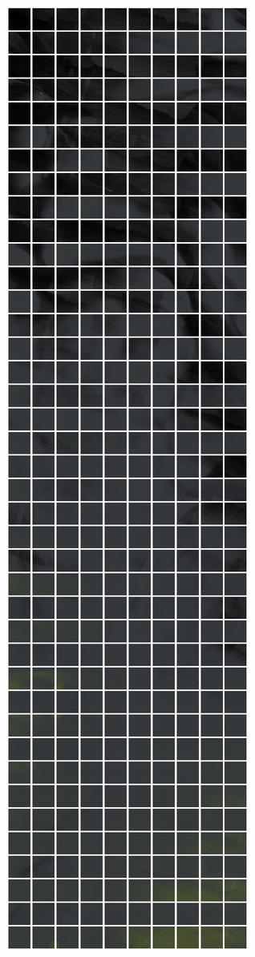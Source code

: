 <html>
<div>
<img src="https://github.com/HakkaTjakka/NL_TILE_MAP/blob/main/18/631/-1073/r.6310.-10730.png" height="44" width="44">
<img src="https://github.com/HakkaTjakka/NL_TILE_MAP/blob/main/18/631/-1073/r.6311.-10730.png" height="44" width="44">
<img src="https://github.com/HakkaTjakka/NL_TILE_MAP/blob/main/18/631/-1073/r.6312.-10730.png" height="44" width="44">
<img src="https://github.com/HakkaTjakka/NL_TILE_MAP/blob/main/18/631/-1073/r.6313.-10730.png" height="44" width="44">
<img src="https://github.com/HakkaTjakka/NL_TILE_MAP/blob/main/18/631/-1073/r.6314.-10730.png" height="44" width="44">
<img src="https://github.com/HakkaTjakka/NL_TILE_MAP/blob/main/18/631/-1073/r.6315.-10730.png" height="44" width="44">
<img src="https://github.com/HakkaTjakka/NL_TILE_MAP/blob/main/18/631/-1073/r.6316.-10730.png" height="44" width="44">
<img src="https://github.com/HakkaTjakka/NL_TILE_MAP/blob/main/18/631/-1073/r.6317.-10730.png" height="44" width="44">
<img src="https://github.com/HakkaTjakka/NL_TILE_MAP/blob/main/18/631/-1073/r.6318.-10730.png" height="44" width="44">
<img src="https://github.com/HakkaTjakka/NL_TILE_MAP/blob/main/18/631/-1073/r.6319.-10730.png" height="44" width="44">
<img src="https://github.com/HakkaTjakka/NL_TILE_MAP/blob/main/18/632/-1073/r.6320.-10730.png" height="44" width="44">
<img src="https://github.com/HakkaTjakka/NL_TILE_MAP/blob/main/18/632/-1073/r.6321.-10730.png" height="44" width="44">
<img src="https://github.com/HakkaTjakka/NL_TILE_MAP/blob/main/18/632/-1073/r.6322.-10730.png" height="44" width="44">
<img src="https://github.com/HakkaTjakka/NL_TILE_MAP/blob/main/18/632/-1073/r.6323.-10730.png" height="44" width="44">
<img src="https://github.com/HakkaTjakka/NL_TILE_MAP/blob/main/18/632/-1073/r.6324.-10730.png" height="44" width="44">
<img src="https://github.com/HakkaTjakka/NL_TILE_MAP/blob/main/18/632/-1073/r.6325.-10730.png" height="44" width="44">
<img src="https://github.com/HakkaTjakka/NL_TILE_MAP/blob/main/18/632/-1073/r.6326.-10730.png" height="44" width="44">
<img src="https://github.com/HakkaTjakka/NL_TILE_MAP/blob/main/18/632/-1073/r.6327.-10730.png" height="44" width="44">
<img src="https://github.com/HakkaTjakka/NL_TILE_MAP/blob/main/18/632/-1073/r.6328.-10730.png" height="44" width="44">
<img src="https://github.com/HakkaTjakka/NL_TILE_MAP/blob/main/18/632/-1073/r.6329.-10730.png" height="44" width="44">
<br>
<img src="https://github.com/HakkaTjakka/NL_TILE_MAP/blob/main/18/631/-1073/r.6310.-10729.png" height="44" width="44">
<img src="https://github.com/HakkaTjakka/NL_TILE_MAP/blob/main/18/631/-1073/r.6311.-10729.png" height="44" width="44">
<img src="https://github.com/HakkaTjakka/NL_TILE_MAP/blob/main/18/631/-1073/r.6312.-10729.png" height="44" width="44">
<img src="https://github.com/HakkaTjakka/NL_TILE_MAP/blob/main/18/631/-1073/r.6313.-10729.png" height="44" width="44">
<img src="https://github.com/HakkaTjakka/NL_TILE_MAP/blob/main/18/631/-1073/r.6314.-10729.png" height="44" width="44">
<img src="https://github.com/HakkaTjakka/NL_TILE_MAP/blob/main/18/631/-1073/r.6315.-10729.png" height="44" width="44">
<img src="https://github.com/HakkaTjakka/NL_TILE_MAP/blob/main/18/631/-1073/r.6316.-10729.png" height="44" width="44">
<img src="https://github.com/HakkaTjakka/NL_TILE_MAP/blob/main/18/631/-1073/r.6317.-10729.png" height="44" width="44">
<img src="https://github.com/HakkaTjakka/NL_TILE_MAP/blob/main/18/631/-1073/r.6318.-10729.png" height="44" width="44">
<img src="https://github.com/HakkaTjakka/NL_TILE_MAP/blob/main/18/631/-1073/r.6319.-10729.png" height="44" width="44">
<img src="https://github.com/HakkaTjakka/NL_TILE_MAP/blob/main/18/632/-1073/r.6320.-10729.png" height="44" width="44">
<img src="https://github.com/HakkaTjakka/NL_TILE_MAP/blob/main/18/632/-1073/r.6321.-10729.png" height="44" width="44">
<img src="https://github.com/HakkaTjakka/NL_TILE_MAP/blob/main/18/632/-1073/r.6322.-10729.png" height="44" width="44">
<img src="https://github.com/HakkaTjakka/NL_TILE_MAP/blob/main/18/632/-1073/r.6323.-10729.png" height="44" width="44">
<img src="https://github.com/HakkaTjakka/NL_TILE_MAP/blob/main/18/632/-1073/r.6324.-10729.png" height="44" width="44">
<img src="https://github.com/HakkaTjakka/NL_TILE_MAP/blob/main/18/632/-1073/r.6325.-10729.png" height="44" width="44">
<img src="https://github.com/HakkaTjakka/NL_TILE_MAP/blob/main/18/632/-1073/r.6326.-10729.png" height="44" width="44">
<img src="https://github.com/HakkaTjakka/NL_TILE_MAP/blob/main/18/632/-1073/r.6327.-10729.png" height="44" width="44">
<img src="https://github.com/HakkaTjakka/NL_TILE_MAP/blob/main/18/632/-1073/r.6328.-10729.png" height="44" width="44">
<img src="https://github.com/HakkaTjakka/NL_TILE_MAP/blob/main/18/632/-1073/r.6329.-10729.png" height="44" width="44">
<br>
<img src="https://github.com/HakkaTjakka/NL_TILE_MAP/blob/main/18/631/-1073/r.6310.-10728.png" height="44" width="44">
<img src="https://github.com/HakkaTjakka/NL_TILE_MAP/blob/main/18/631/-1073/r.6311.-10728.png" height="44" width="44">
<img src="https://github.com/HakkaTjakka/NL_TILE_MAP/blob/main/18/631/-1073/r.6312.-10728.png" height="44" width="44">
<img src="https://github.com/HakkaTjakka/NL_TILE_MAP/blob/main/18/631/-1073/r.6313.-10728.png" height="44" width="44">
<img src="https://github.com/HakkaTjakka/NL_TILE_MAP/blob/main/18/631/-1073/r.6314.-10728.png" height="44" width="44">
<img src="https://github.com/HakkaTjakka/NL_TILE_MAP/blob/main/18/631/-1073/r.6315.-10728.png" height="44" width="44">
<img src="https://github.com/HakkaTjakka/NL_TILE_MAP/blob/main/18/631/-1073/r.6316.-10728.png" height="44" width="44">
<img src="https://github.com/HakkaTjakka/NL_TILE_MAP/blob/main/18/631/-1073/r.6317.-10728.png" height="44" width="44">
<img src="https://github.com/HakkaTjakka/NL_TILE_MAP/blob/main/18/631/-1073/r.6318.-10728.png" height="44" width="44">
<img src="https://github.com/HakkaTjakka/NL_TILE_MAP/blob/main/18/631/-1073/r.6319.-10728.png" height="44" width="44">
<img src="https://github.com/HakkaTjakka/NL_TILE_MAP/blob/main/18/632/-1073/r.6320.-10728.png" height="44" width="44">
<img src="https://github.com/HakkaTjakka/NL_TILE_MAP/blob/main/18/632/-1073/r.6321.-10728.png" height="44" width="44">
<img src="https://github.com/HakkaTjakka/NL_TILE_MAP/blob/main/18/632/-1073/r.6322.-10728.png" height="44" width="44">
<img src="https://github.com/HakkaTjakka/NL_TILE_MAP/blob/main/18/632/-1073/r.6323.-10728.png" height="44" width="44">
<img src="https://github.com/HakkaTjakka/NL_TILE_MAP/blob/main/18/632/-1073/r.6324.-10728.png" height="44" width="44">
<img src="https://github.com/HakkaTjakka/NL_TILE_MAP/blob/main/18/632/-1073/r.6325.-10728.png" height="44" width="44">
<img src="https://github.com/HakkaTjakka/NL_TILE_MAP/blob/main/18/632/-1073/r.6326.-10728.png" height="44" width="44">
<img src="https://github.com/HakkaTjakka/NL_TILE_MAP/blob/main/18/632/-1073/r.6327.-10728.png" height="44" width="44">
<img src="https://github.com/HakkaTjakka/NL_TILE_MAP/blob/main/18/632/-1073/r.6328.-10728.png" height="44" width="44">
<img src="https://github.com/HakkaTjakka/NL_TILE_MAP/blob/main/18/632/-1073/r.6329.-10728.png" height="44" width="44">
<br>
<img src="https://github.com/HakkaTjakka/NL_TILE_MAP/blob/main/18/631/-1073/r.6310.-10727.png" height="44" width="44">
<img src="https://github.com/HakkaTjakka/NL_TILE_MAP/blob/main/18/631/-1073/r.6311.-10727.png" height="44" width="44">
<img src="https://github.com/HakkaTjakka/NL_TILE_MAP/blob/main/18/631/-1073/r.6312.-10727.png" height="44" width="44">
<img src="https://github.com/HakkaTjakka/NL_TILE_MAP/blob/main/18/631/-1073/r.6313.-10727.png" height="44" width="44">
<img src="https://github.com/HakkaTjakka/NL_TILE_MAP/blob/main/18/631/-1073/r.6314.-10727.png" height="44" width="44">
<img src="https://github.com/HakkaTjakka/NL_TILE_MAP/blob/main/18/631/-1073/r.6315.-10727.png" height="44" width="44">
<img src="https://github.com/HakkaTjakka/NL_TILE_MAP/blob/main/18/631/-1073/r.6316.-10727.png" height="44" width="44">
<img src="https://github.com/HakkaTjakka/NL_TILE_MAP/blob/main/18/631/-1073/r.6317.-10727.png" height="44" width="44">
<img src="https://github.com/HakkaTjakka/NL_TILE_MAP/blob/main/18/631/-1073/r.6318.-10727.png" height="44" width="44">
<img src="https://github.com/HakkaTjakka/NL_TILE_MAP/blob/main/18/631/-1073/r.6319.-10727.png" height="44" width="44">
<img src="https://github.com/HakkaTjakka/NL_TILE_MAP/blob/main/18/632/-1073/r.6320.-10727.png" height="44" width="44">
<img src="https://github.com/HakkaTjakka/NL_TILE_MAP/blob/main/18/632/-1073/r.6321.-10727.png" height="44" width="44">
<img src="https://github.com/HakkaTjakka/NL_TILE_MAP/blob/main/18/632/-1073/r.6322.-10727.png" height="44" width="44">
<img src="https://github.com/HakkaTjakka/NL_TILE_MAP/blob/main/18/632/-1073/r.6323.-10727.png" height="44" width="44">
<img src="https://github.com/HakkaTjakka/NL_TILE_MAP/blob/main/18/632/-1073/r.6324.-10727.png" height="44" width="44">
<img src="https://github.com/HakkaTjakka/NL_TILE_MAP/blob/main/18/632/-1073/r.6325.-10727.png" height="44" width="44">
<img src="https://github.com/HakkaTjakka/NL_TILE_MAP/blob/main/18/632/-1073/r.6326.-10727.png" height="44" width="44">
<img src="https://github.com/HakkaTjakka/NL_TILE_MAP/blob/main/18/632/-1073/r.6327.-10727.png" height="44" width="44">
<img src="https://github.com/HakkaTjakka/NL_TILE_MAP/blob/main/18/632/-1073/r.6328.-10727.png" height="44" width="44">
<img src="https://github.com/HakkaTjakka/NL_TILE_MAP/blob/main/18/632/-1073/r.6329.-10727.png" height="44" width="44">
<br>
<img src="https://github.com/HakkaTjakka/NL_TILE_MAP/blob/main/18/631/-1073/r.6310.-10726.png" height="44" width="44">
<img src="https://github.com/HakkaTjakka/NL_TILE_MAP/blob/main/18/631/-1073/r.6311.-10726.png" height="44" width="44">
<img src="https://github.com/HakkaTjakka/NL_TILE_MAP/blob/main/18/631/-1073/r.6312.-10726.png" height="44" width="44">
<img src="https://github.com/HakkaTjakka/NL_TILE_MAP/blob/main/18/631/-1073/r.6313.-10726.png" height="44" width="44">
<img src="https://github.com/HakkaTjakka/NL_TILE_MAP/blob/main/18/631/-1073/r.6314.-10726.png" height="44" width="44">
<img src="https://github.com/HakkaTjakka/NL_TILE_MAP/blob/main/18/631/-1073/r.6315.-10726.png" height="44" width="44">
<img src="https://github.com/HakkaTjakka/NL_TILE_MAP/blob/main/18/631/-1073/r.6316.-10726.png" height="44" width="44">
<img src="https://github.com/HakkaTjakka/NL_TILE_MAP/blob/main/18/631/-1073/r.6317.-10726.png" height="44" width="44">
<img src="https://github.com/HakkaTjakka/NL_TILE_MAP/blob/main/18/631/-1073/r.6318.-10726.png" height="44" width="44">
<img src="https://github.com/HakkaTjakka/NL_TILE_MAP/blob/main/18/631/-1073/r.6319.-10726.png" height="44" width="44">
<img src="https://github.com/HakkaTjakka/NL_TILE_MAP/blob/main/18/632/-1073/r.6320.-10726.png" height="44" width="44">
<img src="https://github.com/HakkaTjakka/NL_TILE_MAP/blob/main/18/632/-1073/r.6321.-10726.png" height="44" width="44">
<img src="https://github.com/HakkaTjakka/NL_TILE_MAP/blob/main/18/632/-1073/r.6322.-10726.png" height="44" width="44">
<img src="https://github.com/HakkaTjakka/NL_TILE_MAP/blob/main/18/632/-1073/r.6323.-10726.png" height="44" width="44">
<img src="https://github.com/HakkaTjakka/NL_TILE_MAP/blob/main/18/632/-1073/r.6324.-10726.png" height="44" width="44">
<img src="https://github.com/HakkaTjakka/NL_TILE_MAP/blob/main/18/632/-1073/r.6325.-10726.png" height="44" width="44">
<img src="https://github.com/HakkaTjakka/NL_TILE_MAP/blob/main/18/632/-1073/r.6326.-10726.png" height="44" width="44">
<img src="https://github.com/HakkaTjakka/NL_TILE_MAP/blob/main/18/632/-1073/r.6327.-10726.png" height="44" width="44">
<img src="https://github.com/HakkaTjakka/NL_TILE_MAP/blob/main/18/632/-1073/r.6328.-10726.png" height="44" width="44">
<img src="https://github.com/HakkaTjakka/NL_TILE_MAP/blob/main/18/632/-1073/r.6329.-10726.png" height="44" width="44">
<br>
<img src="https://github.com/HakkaTjakka/NL_TILE_MAP/blob/main/18/631/-1073/r.6310.-10725.png" height="44" width="44">
<img src="https://github.com/HakkaTjakka/NL_TILE_MAP/blob/main/18/631/-1073/r.6311.-10725.png" height="44" width="44">
<img src="https://github.com/HakkaTjakka/NL_TILE_MAP/blob/main/18/631/-1073/r.6312.-10725.png" height="44" width="44">
<img src="https://github.com/HakkaTjakka/NL_TILE_MAP/blob/main/18/631/-1073/r.6313.-10725.png" height="44" width="44">
<img src="https://github.com/HakkaTjakka/NL_TILE_MAP/blob/main/18/631/-1073/r.6314.-10725.png" height="44" width="44">
<img src="https://github.com/HakkaTjakka/NL_TILE_MAP/blob/main/18/631/-1073/r.6315.-10725.png" height="44" width="44">
<img src="https://github.com/HakkaTjakka/NL_TILE_MAP/blob/main/18/631/-1073/r.6316.-10725.png" height="44" width="44">
<img src="https://github.com/HakkaTjakka/NL_TILE_MAP/blob/main/18/631/-1073/r.6317.-10725.png" height="44" width="44">
<img src="https://github.com/HakkaTjakka/NL_TILE_MAP/blob/main/18/631/-1073/r.6318.-10725.png" height="44" width="44">
<img src="https://github.com/HakkaTjakka/NL_TILE_MAP/blob/main/18/631/-1073/r.6319.-10725.png" height="44" width="44">
<img src="https://github.com/HakkaTjakka/NL_TILE_MAP/blob/main/18/632/-1073/r.6320.-10725.png" height="44" width="44">
<img src="https://github.com/HakkaTjakka/NL_TILE_MAP/blob/main/18/632/-1073/r.6321.-10725.png" height="44" width="44">
<img src="https://github.com/HakkaTjakka/NL_TILE_MAP/blob/main/18/632/-1073/r.6322.-10725.png" height="44" width="44">
<img src="https://github.com/HakkaTjakka/NL_TILE_MAP/blob/main/18/632/-1073/r.6323.-10725.png" height="44" width="44">
<img src="https://github.com/HakkaTjakka/NL_TILE_MAP/blob/main/18/632/-1073/r.6324.-10725.png" height="44" width="44">
<img src="https://github.com/HakkaTjakka/NL_TILE_MAP/blob/main/18/632/-1073/r.6325.-10725.png" height="44" width="44">
<img src="https://github.com/HakkaTjakka/NL_TILE_MAP/blob/main/18/632/-1073/r.6326.-10725.png" height="44" width="44">
<img src="https://github.com/HakkaTjakka/NL_TILE_MAP/blob/main/18/632/-1073/r.6327.-10725.png" height="44" width="44">
<img src="https://github.com/HakkaTjakka/NL_TILE_MAP/blob/main/18/632/-1073/r.6328.-10725.png" height="44" width="44">
<img src="https://github.com/HakkaTjakka/NL_TILE_MAP/blob/main/18/632/-1073/r.6329.-10725.png" height="44" width="44">
<br>
<img src="https://github.com/HakkaTjakka/NL_TILE_MAP/blob/main/18/631/-1073/r.6310.-10724.png" height="44" width="44">
<img src="https://github.com/HakkaTjakka/NL_TILE_MAP/blob/main/18/631/-1073/r.6311.-10724.png" height="44" width="44">
<img src="https://github.com/HakkaTjakka/NL_TILE_MAP/blob/main/18/631/-1073/r.6312.-10724.png" height="44" width="44">
<img src="https://github.com/HakkaTjakka/NL_TILE_MAP/blob/main/18/631/-1073/r.6313.-10724.png" height="44" width="44">
<img src="https://github.com/HakkaTjakka/NL_TILE_MAP/blob/main/18/631/-1073/r.6314.-10724.png" height="44" width="44">
<img src="https://github.com/HakkaTjakka/NL_TILE_MAP/blob/main/18/631/-1073/r.6315.-10724.png" height="44" width="44">
<img src="https://github.com/HakkaTjakka/NL_TILE_MAP/blob/main/18/631/-1073/r.6316.-10724.png" height="44" width="44">
<img src="https://github.com/HakkaTjakka/NL_TILE_MAP/blob/main/18/631/-1073/r.6317.-10724.png" height="44" width="44">
<img src="https://github.com/HakkaTjakka/NL_TILE_MAP/blob/main/18/631/-1073/r.6318.-10724.png" height="44" width="44">
<img src="https://github.com/HakkaTjakka/NL_TILE_MAP/blob/main/18/631/-1073/r.6319.-10724.png" height="44" width="44">
<img src="https://github.com/HakkaTjakka/NL_TILE_MAP/blob/main/18/632/-1073/r.6320.-10724.png" height="44" width="44">
<img src="https://github.com/HakkaTjakka/NL_TILE_MAP/blob/main/18/632/-1073/r.6321.-10724.png" height="44" width="44">
<img src="https://github.com/HakkaTjakka/NL_TILE_MAP/blob/main/18/632/-1073/r.6322.-10724.png" height="44" width="44">
<img src="https://github.com/HakkaTjakka/NL_TILE_MAP/blob/main/18/632/-1073/r.6323.-10724.png" height="44" width="44">
<img src="https://github.com/HakkaTjakka/NL_TILE_MAP/blob/main/18/632/-1073/r.6324.-10724.png" height="44" width="44">
<img src="https://github.com/HakkaTjakka/NL_TILE_MAP/blob/main/18/632/-1073/r.6325.-10724.png" height="44" width="44">
<img src="https://github.com/HakkaTjakka/NL_TILE_MAP/blob/main/18/632/-1073/r.6326.-10724.png" height="44" width="44">
<img src="https://github.com/HakkaTjakka/NL_TILE_MAP/blob/main/18/632/-1073/r.6327.-10724.png" height="44" width="44">
<img src="https://github.com/HakkaTjakka/NL_TILE_MAP/blob/main/18/632/-1073/r.6328.-10724.png" height="44" width="44">
<img src="https://github.com/HakkaTjakka/NL_TILE_MAP/blob/main/18/632/-1073/r.6329.-10724.png" height="44" width="44">
<br>
<img src="https://github.com/HakkaTjakka/NL_TILE_MAP/blob/main/18/631/-1073/r.6310.-10723.png" height="44" width="44">
<img src="https://github.com/HakkaTjakka/NL_TILE_MAP/blob/main/18/631/-1073/r.6311.-10723.png" height="44" width="44">
<img src="https://github.com/HakkaTjakka/NL_TILE_MAP/blob/main/18/631/-1073/r.6312.-10723.png" height="44" width="44">
<img src="https://github.com/HakkaTjakka/NL_TILE_MAP/blob/main/18/631/-1073/r.6313.-10723.png" height="44" width="44">
<img src="https://github.com/HakkaTjakka/NL_TILE_MAP/blob/main/18/631/-1073/r.6314.-10723.png" height="44" width="44">
<img src="https://github.com/HakkaTjakka/NL_TILE_MAP/blob/main/18/631/-1073/r.6315.-10723.png" height="44" width="44">
<img src="https://github.com/HakkaTjakka/NL_TILE_MAP/blob/main/18/631/-1073/r.6316.-10723.png" height="44" width="44">
<img src="https://github.com/HakkaTjakka/NL_TILE_MAP/blob/main/18/631/-1073/r.6317.-10723.png" height="44" width="44">
<img src="https://github.com/HakkaTjakka/NL_TILE_MAP/blob/main/18/631/-1073/r.6318.-10723.png" height="44" width="44">
<img src="https://github.com/HakkaTjakka/NL_TILE_MAP/blob/main/18/631/-1073/r.6319.-10723.png" height="44" width="44">
<img src="https://github.com/HakkaTjakka/NL_TILE_MAP/blob/main/18/632/-1073/r.6320.-10723.png" height="44" width="44">
<img src="https://github.com/HakkaTjakka/NL_TILE_MAP/blob/main/18/632/-1073/r.6321.-10723.png" height="44" width="44">
<img src="https://github.com/HakkaTjakka/NL_TILE_MAP/blob/main/18/632/-1073/r.6322.-10723.png" height="44" width="44">
<img src="https://github.com/HakkaTjakka/NL_TILE_MAP/blob/main/18/632/-1073/r.6323.-10723.png" height="44" width="44">
<img src="https://github.com/HakkaTjakka/NL_TILE_MAP/blob/main/18/632/-1073/r.6324.-10723.png" height="44" width="44">
<img src="https://github.com/HakkaTjakka/NL_TILE_MAP/blob/main/18/632/-1073/r.6325.-10723.png" height="44" width="44">
<img src="https://github.com/HakkaTjakka/NL_TILE_MAP/blob/main/18/632/-1073/r.6326.-10723.png" height="44" width="44">
<img src="https://github.com/HakkaTjakka/NL_TILE_MAP/blob/main/18/632/-1073/r.6327.-10723.png" height="44" width="44">
<img src="https://github.com/HakkaTjakka/NL_TILE_MAP/blob/main/18/632/-1073/r.6328.-10723.png" height="44" width="44">
<img src="https://github.com/HakkaTjakka/NL_TILE_MAP/blob/main/18/632/-1073/r.6329.-10723.png" height="44" width="44">
<br>
<img src="https://github.com/HakkaTjakka/NL_TILE_MAP/blob/main/18/631/-1073/r.6310.-10722.png" height="44" width="44">
<img src="https://github.com/HakkaTjakka/NL_TILE_MAP/blob/main/18/631/-1073/r.6311.-10722.png" height="44" width="44">
<img src="https://github.com/HakkaTjakka/NL_TILE_MAP/blob/main/18/631/-1073/r.6312.-10722.png" height="44" width="44">
<img src="https://github.com/HakkaTjakka/NL_TILE_MAP/blob/main/18/631/-1073/r.6313.-10722.png" height="44" width="44">
<img src="https://github.com/HakkaTjakka/NL_TILE_MAP/blob/main/18/631/-1073/r.6314.-10722.png" height="44" width="44">
<img src="https://github.com/HakkaTjakka/NL_TILE_MAP/blob/main/18/631/-1073/r.6315.-10722.png" height="44" width="44">
<img src="https://github.com/HakkaTjakka/NL_TILE_MAP/blob/main/18/631/-1073/r.6316.-10722.png" height="44" width="44">
<img src="https://github.com/HakkaTjakka/NL_TILE_MAP/blob/main/18/631/-1073/r.6317.-10722.png" height="44" width="44">
<img src="https://github.com/HakkaTjakka/NL_TILE_MAP/blob/main/18/631/-1073/r.6318.-10722.png" height="44" width="44">
<img src="https://github.com/HakkaTjakka/NL_TILE_MAP/blob/main/18/631/-1073/r.6319.-10722.png" height="44" width="44">
<img src="https://github.com/HakkaTjakka/NL_TILE_MAP/blob/main/18/632/-1073/r.6320.-10722.png" height="44" width="44">
<img src="https://github.com/HakkaTjakka/NL_TILE_MAP/blob/main/18/632/-1073/r.6321.-10722.png" height="44" width="44">
<img src="https://github.com/HakkaTjakka/NL_TILE_MAP/blob/main/18/632/-1073/r.6322.-10722.png" height="44" width="44">
<img src="https://github.com/HakkaTjakka/NL_TILE_MAP/blob/main/18/632/-1073/r.6323.-10722.png" height="44" width="44">
<img src="https://github.com/HakkaTjakka/NL_TILE_MAP/blob/main/18/632/-1073/r.6324.-10722.png" height="44" width="44">
<img src="https://github.com/HakkaTjakka/NL_TILE_MAP/blob/main/18/632/-1073/r.6325.-10722.png" height="44" width="44">
<img src="https://github.com/HakkaTjakka/NL_TILE_MAP/blob/main/18/632/-1073/r.6326.-10722.png" height="44" width="44">
<img src="https://github.com/HakkaTjakka/NL_TILE_MAP/blob/main/18/632/-1073/r.6327.-10722.png" height="44" width="44">
<img src="https://github.com/HakkaTjakka/NL_TILE_MAP/blob/main/18/632/-1073/r.6328.-10722.png" height="44" width="44">
<img src="https://github.com/HakkaTjakka/NL_TILE_MAP/blob/main/18/632/-1073/r.6329.-10722.png" height="44" width="44">
<br>
<img src="https://github.com/HakkaTjakka/NL_TILE_MAP/blob/main/18/631/-1073/r.6310.-10721.png" height="44" width="44">
<img src="https://github.com/HakkaTjakka/NL_TILE_MAP/blob/main/18/631/-1073/r.6311.-10721.png" height="44" width="44">
<img src="https://github.com/HakkaTjakka/NL_TILE_MAP/blob/main/18/631/-1073/r.6312.-10721.png" height="44" width="44">
<img src="https://github.com/HakkaTjakka/NL_TILE_MAP/blob/main/18/631/-1073/r.6313.-10721.png" height="44" width="44">
<img src="https://github.com/HakkaTjakka/NL_TILE_MAP/blob/main/18/631/-1073/r.6314.-10721.png" height="44" width="44">
<img src="https://github.com/HakkaTjakka/NL_TILE_MAP/blob/main/18/631/-1073/r.6315.-10721.png" height="44" width="44">
<img src="https://github.com/HakkaTjakka/NL_TILE_MAP/blob/main/18/631/-1073/r.6316.-10721.png" height="44" width="44">
<img src="https://github.com/HakkaTjakka/NL_TILE_MAP/blob/main/18/631/-1073/r.6317.-10721.png" height="44" width="44">
<img src="https://github.com/HakkaTjakka/NL_TILE_MAP/blob/main/18/631/-1073/r.6318.-10721.png" height="44" width="44">
<img src="https://github.com/HakkaTjakka/NL_TILE_MAP/blob/main/18/631/-1073/r.6319.-10721.png" height="44" width="44">
<img src="https://github.com/HakkaTjakka/NL_TILE_MAP/blob/main/18/632/-1073/r.6320.-10721.png" height="44" width="44">
<img src="https://github.com/HakkaTjakka/NL_TILE_MAP/blob/main/18/632/-1073/r.6321.-10721.png" height="44" width="44">
<img src="https://github.com/HakkaTjakka/NL_TILE_MAP/blob/main/18/632/-1073/r.6322.-10721.png" height="44" width="44">
<img src="https://github.com/HakkaTjakka/NL_TILE_MAP/blob/main/18/632/-1073/r.6323.-10721.png" height="44" width="44">
<img src="https://github.com/HakkaTjakka/NL_TILE_MAP/blob/main/18/632/-1073/r.6324.-10721.png" height="44" width="44">
<img src="https://github.com/HakkaTjakka/NL_TILE_MAP/blob/main/18/632/-1073/r.6325.-10721.png" height="44" width="44">
<img src="https://github.com/HakkaTjakka/NL_TILE_MAP/blob/main/18/632/-1073/r.6326.-10721.png" height="44" width="44">
<img src="https://github.com/HakkaTjakka/NL_TILE_MAP/blob/main/18/632/-1073/r.6327.-10721.png" height="44" width="44">
<img src="https://github.com/HakkaTjakka/NL_TILE_MAP/blob/main/18/632/-1073/r.6328.-10721.png" height="44" width="44">
<img src="https://github.com/HakkaTjakka/NL_TILE_MAP/blob/main/18/632/-1073/r.6329.-10721.png" height="44" width="44">
<br>
<img src="https://github.com/HakkaTjakka/NL_TILE_MAP/blob/main/18/631/-1072/r.6310.-10720.png" height="44" width="44">
<img src="https://github.com/HakkaTjakka/NL_TILE_MAP/blob/main/18/631/-1072/r.6311.-10720.png" height="44" width="44">
<img src="https://github.com/HakkaTjakka/NL_TILE_MAP/blob/main/18/631/-1072/r.6312.-10720.png" height="44" width="44">
<img src="https://github.com/HakkaTjakka/NL_TILE_MAP/blob/main/18/631/-1072/r.6313.-10720.png" height="44" width="44">
<img src="https://github.com/HakkaTjakka/NL_TILE_MAP/blob/main/18/631/-1072/r.6314.-10720.png" height="44" width="44">
<img src="https://github.com/HakkaTjakka/NL_TILE_MAP/blob/main/18/631/-1072/r.6315.-10720.png" height="44" width="44">
<img src="https://github.com/HakkaTjakka/NL_TILE_MAP/blob/main/18/631/-1072/r.6316.-10720.png" height="44" width="44">
<img src="https://github.com/HakkaTjakka/NL_TILE_MAP/blob/main/18/631/-1072/r.6317.-10720.png" height="44" width="44">
<img src="https://github.com/HakkaTjakka/NL_TILE_MAP/blob/main/18/631/-1072/r.6318.-10720.png" height="44" width="44">
<img src="https://github.com/HakkaTjakka/NL_TILE_MAP/blob/main/18/631/-1072/r.6319.-10720.png" height="44" width="44">
<img src="https://github.com/HakkaTjakka/NL_TILE_MAP/blob/main/18/632/-1072/r.6320.-10720.png" height="44" width="44">
<img src="https://github.com/HakkaTjakka/NL_TILE_MAP/blob/main/18/632/-1072/r.6321.-10720.png" height="44" width="44">
<img src="https://github.com/HakkaTjakka/NL_TILE_MAP/blob/main/18/632/-1072/r.6322.-10720.png" height="44" width="44">
<img src="https://github.com/HakkaTjakka/NL_TILE_MAP/blob/main/18/632/-1072/r.6323.-10720.png" height="44" width="44">
<img src="https://github.com/HakkaTjakka/NL_TILE_MAP/blob/main/18/632/-1072/r.6324.-10720.png" height="44" width="44">
<img src="https://github.com/HakkaTjakka/NL_TILE_MAP/blob/main/18/632/-1072/r.6325.-10720.png" height="44" width="44">
<img src="https://github.com/HakkaTjakka/NL_TILE_MAP/blob/main/18/632/-1072/r.6326.-10720.png" height="44" width="44">
<img src="https://github.com/HakkaTjakka/NL_TILE_MAP/blob/main/18/632/-1072/r.6327.-10720.png" height="44" width="44">
<img src="https://github.com/HakkaTjakka/NL_TILE_MAP/blob/main/18/632/-1072/r.6328.-10720.png" height="44" width="44">
<img src="https://github.com/HakkaTjakka/NL_TILE_MAP/blob/main/18/632/-1072/r.6329.-10720.png" height="44" width="44">
<br>
<img src="https://github.com/HakkaTjakka/NL_TILE_MAP/blob/main/18/631/-1072/r.6310.-10719.png" height="44" width="44">
<img src="https://github.com/HakkaTjakka/NL_TILE_MAP/blob/main/18/631/-1072/r.6311.-10719.png" height="44" width="44">
<img src="https://github.com/HakkaTjakka/NL_TILE_MAP/blob/main/18/631/-1072/r.6312.-10719.png" height="44" width="44">
<img src="https://github.com/HakkaTjakka/NL_TILE_MAP/blob/main/18/631/-1072/r.6313.-10719.png" height="44" width="44">
<img src="https://github.com/HakkaTjakka/NL_TILE_MAP/blob/main/18/631/-1072/r.6314.-10719.png" height="44" width="44">
<img src="https://github.com/HakkaTjakka/NL_TILE_MAP/blob/main/18/631/-1072/r.6315.-10719.png" height="44" width="44">
<img src="https://github.com/HakkaTjakka/NL_TILE_MAP/blob/main/18/631/-1072/r.6316.-10719.png" height="44" width="44">
<img src="https://github.com/HakkaTjakka/NL_TILE_MAP/blob/main/18/631/-1072/r.6317.-10719.png" height="44" width="44">
<img src="https://github.com/HakkaTjakka/NL_TILE_MAP/blob/main/18/631/-1072/r.6318.-10719.png" height="44" width="44">
<img src="https://github.com/HakkaTjakka/NL_TILE_MAP/blob/main/18/631/-1072/r.6319.-10719.png" height="44" width="44">
<img src="https://github.com/HakkaTjakka/NL_TILE_MAP/blob/main/18/632/-1072/r.6320.-10719.png" height="44" width="44">
<img src="https://github.com/HakkaTjakka/NL_TILE_MAP/blob/main/18/632/-1072/r.6321.-10719.png" height="44" width="44">
<img src="https://github.com/HakkaTjakka/NL_TILE_MAP/blob/main/18/632/-1072/r.6322.-10719.png" height="44" width="44">
<img src="https://github.com/HakkaTjakka/NL_TILE_MAP/blob/main/18/632/-1072/r.6323.-10719.png" height="44" width="44">
<img src="https://github.com/HakkaTjakka/NL_TILE_MAP/blob/main/18/632/-1072/r.6324.-10719.png" height="44" width="44">
<img src="https://github.com/HakkaTjakka/NL_TILE_MAP/blob/main/18/632/-1072/r.6325.-10719.png" height="44" width="44">
<img src="https://github.com/HakkaTjakka/NL_TILE_MAP/blob/main/18/632/-1072/r.6326.-10719.png" height="44" width="44">
<img src="https://github.com/HakkaTjakka/NL_TILE_MAP/blob/main/18/632/-1072/r.6327.-10719.png" height="44" width="44">
<img src="https://github.com/HakkaTjakka/NL_TILE_MAP/blob/main/18/632/-1072/r.6328.-10719.png" height="44" width="44">
<img src="https://github.com/HakkaTjakka/NL_TILE_MAP/blob/main/18/632/-1072/r.6329.-10719.png" height="44" width="44">
<br>
<img src="https://github.com/HakkaTjakka/NL_TILE_MAP/blob/main/18/631/-1072/r.6310.-10718.png" height="44" width="44">
<img src="https://github.com/HakkaTjakka/NL_TILE_MAP/blob/main/18/631/-1072/r.6311.-10718.png" height="44" width="44">
<img src="https://github.com/HakkaTjakka/NL_TILE_MAP/blob/main/18/631/-1072/r.6312.-10718.png" height="44" width="44">
<img src="https://github.com/HakkaTjakka/NL_TILE_MAP/blob/main/18/631/-1072/r.6313.-10718.png" height="44" width="44">
<img src="https://github.com/HakkaTjakka/NL_TILE_MAP/blob/main/18/631/-1072/r.6314.-10718.png" height="44" width="44">
<img src="https://github.com/HakkaTjakka/NL_TILE_MAP/blob/main/18/631/-1072/r.6315.-10718.png" height="44" width="44">
<img src="https://github.com/HakkaTjakka/NL_TILE_MAP/blob/main/18/631/-1072/r.6316.-10718.png" height="44" width="44">
<img src="https://github.com/HakkaTjakka/NL_TILE_MAP/blob/main/18/631/-1072/r.6317.-10718.png" height="44" width="44">
<img src="https://github.com/HakkaTjakka/NL_TILE_MAP/blob/main/18/631/-1072/r.6318.-10718.png" height="44" width="44">
<img src="https://github.com/HakkaTjakka/NL_TILE_MAP/blob/main/18/631/-1072/r.6319.-10718.png" height="44" width="44">
<img src="https://github.com/HakkaTjakka/NL_TILE_MAP/blob/main/18/632/-1072/r.6320.-10718.png" height="44" width="44">
<img src="https://github.com/HakkaTjakka/NL_TILE_MAP/blob/main/18/632/-1072/r.6321.-10718.png" height="44" width="44">
<img src="https://github.com/HakkaTjakka/NL_TILE_MAP/blob/main/18/632/-1072/r.6322.-10718.png" height="44" width="44">
<img src="https://github.com/HakkaTjakka/NL_TILE_MAP/blob/main/18/632/-1072/r.6323.-10718.png" height="44" width="44">
<img src="https://github.com/HakkaTjakka/NL_TILE_MAP/blob/main/18/632/-1072/r.6324.-10718.png" height="44" width="44">
<img src="https://github.com/HakkaTjakka/NL_TILE_MAP/blob/main/18/632/-1072/r.6325.-10718.png" height="44" width="44">
<img src="https://github.com/HakkaTjakka/NL_TILE_MAP/blob/main/18/632/-1072/r.6326.-10718.png" height="44" width="44">
<img src="https://github.com/HakkaTjakka/NL_TILE_MAP/blob/main/18/632/-1072/r.6327.-10718.png" height="44" width="44">
<img src="https://github.com/HakkaTjakka/NL_TILE_MAP/blob/main/18/632/-1072/r.6328.-10718.png" height="44" width="44">
<img src="https://github.com/HakkaTjakka/NL_TILE_MAP/blob/main/18/632/-1072/r.6329.-10718.png" height="44" width="44">
<br>
<img src="https://github.com/HakkaTjakka/NL_TILE_MAP/blob/main/18/631/-1072/r.6310.-10717.png" height="44" width="44">
<img src="https://github.com/HakkaTjakka/NL_TILE_MAP/blob/main/18/631/-1072/r.6311.-10717.png" height="44" width="44">
<img src="https://github.com/HakkaTjakka/NL_TILE_MAP/blob/main/18/631/-1072/r.6312.-10717.png" height="44" width="44">
<img src="https://github.com/HakkaTjakka/NL_TILE_MAP/blob/main/18/631/-1072/r.6313.-10717.png" height="44" width="44">
<img src="https://github.com/HakkaTjakka/NL_TILE_MAP/blob/main/18/631/-1072/r.6314.-10717.png" height="44" width="44">
<img src="https://github.com/HakkaTjakka/NL_TILE_MAP/blob/main/18/631/-1072/r.6315.-10717.png" height="44" width="44">
<img src="https://github.com/HakkaTjakka/NL_TILE_MAP/blob/main/18/631/-1072/r.6316.-10717.png" height="44" width="44">
<img src="https://github.com/HakkaTjakka/NL_TILE_MAP/blob/main/18/631/-1072/r.6317.-10717.png" height="44" width="44">
<img src="https://github.com/HakkaTjakka/NL_TILE_MAP/blob/main/18/631/-1072/r.6318.-10717.png" height="44" width="44">
<img src="https://github.com/HakkaTjakka/NL_TILE_MAP/blob/main/18/631/-1072/r.6319.-10717.png" height="44" width="44">
<img src="https://github.com/HakkaTjakka/NL_TILE_MAP/blob/main/18/632/-1072/r.6320.-10717.png" height="44" width="44">
<img src="https://github.com/HakkaTjakka/NL_TILE_MAP/blob/main/18/632/-1072/r.6321.-10717.png" height="44" width="44">
<img src="https://github.com/HakkaTjakka/NL_TILE_MAP/blob/main/18/632/-1072/r.6322.-10717.png" height="44" width="44">
<img src="https://github.com/HakkaTjakka/NL_TILE_MAP/blob/main/18/632/-1072/r.6323.-10717.png" height="44" width="44">
<img src="https://github.com/HakkaTjakka/NL_TILE_MAP/blob/main/18/632/-1072/r.6324.-10717.png" height="44" width="44">
<img src="https://github.com/HakkaTjakka/NL_TILE_MAP/blob/main/18/632/-1072/r.6325.-10717.png" height="44" width="44">
<img src="https://github.com/HakkaTjakka/NL_TILE_MAP/blob/main/18/632/-1072/r.6326.-10717.png" height="44" width="44">
<img src="https://github.com/HakkaTjakka/NL_TILE_MAP/blob/main/18/632/-1072/r.6327.-10717.png" height="44" width="44">
<img src="https://github.com/HakkaTjakka/NL_TILE_MAP/blob/main/18/632/-1072/r.6328.-10717.png" height="44" width="44">
<img src="https://github.com/HakkaTjakka/NL_TILE_MAP/blob/main/18/632/-1072/r.6329.-10717.png" height="44" width="44">
<br>
<img src="https://github.com/HakkaTjakka/NL_TILE_MAP/blob/main/18/631/-1072/r.6310.-10716.png" height="44" width="44">
<img src="https://github.com/HakkaTjakka/NL_TILE_MAP/blob/main/18/631/-1072/r.6311.-10716.png" height="44" width="44">
<img src="https://github.com/HakkaTjakka/NL_TILE_MAP/blob/main/18/631/-1072/r.6312.-10716.png" height="44" width="44">
<img src="https://github.com/HakkaTjakka/NL_TILE_MAP/blob/main/18/631/-1072/r.6313.-10716.png" height="44" width="44">
<img src="https://github.com/HakkaTjakka/NL_TILE_MAP/blob/main/18/631/-1072/r.6314.-10716.png" height="44" width="44">
<img src="https://github.com/HakkaTjakka/NL_TILE_MAP/blob/main/18/631/-1072/r.6315.-10716.png" height="44" width="44">
<img src="https://github.com/HakkaTjakka/NL_TILE_MAP/blob/main/18/631/-1072/r.6316.-10716.png" height="44" width="44">
<img src="https://github.com/HakkaTjakka/NL_TILE_MAP/blob/main/18/631/-1072/r.6317.-10716.png" height="44" width="44">
<img src="https://github.com/HakkaTjakka/NL_TILE_MAP/blob/main/18/631/-1072/r.6318.-10716.png" height="44" width="44">
<img src="https://github.com/HakkaTjakka/NL_TILE_MAP/blob/main/18/631/-1072/r.6319.-10716.png" height="44" width="44">
<img src="https://github.com/HakkaTjakka/NL_TILE_MAP/blob/main/18/632/-1072/r.6320.-10716.png" height="44" width="44">
<img src="https://github.com/HakkaTjakka/NL_TILE_MAP/blob/main/18/632/-1072/r.6321.-10716.png" height="44" width="44">
<img src="https://github.com/HakkaTjakka/NL_TILE_MAP/blob/main/18/632/-1072/r.6322.-10716.png" height="44" width="44">
<img src="https://github.com/HakkaTjakka/NL_TILE_MAP/blob/main/18/632/-1072/r.6323.-10716.png" height="44" width="44">
<img src="https://github.com/HakkaTjakka/NL_TILE_MAP/blob/main/18/632/-1072/r.6324.-10716.png" height="44" width="44">
<img src="https://github.com/HakkaTjakka/NL_TILE_MAP/blob/main/18/632/-1072/r.6325.-10716.png" height="44" width="44">
<img src="https://github.com/HakkaTjakka/NL_TILE_MAP/blob/main/18/632/-1072/r.6326.-10716.png" height="44" width="44">
<img src="https://github.com/HakkaTjakka/NL_TILE_MAP/blob/main/18/632/-1072/r.6327.-10716.png" height="44" width="44">
<img src="https://github.com/HakkaTjakka/NL_TILE_MAP/blob/main/18/632/-1072/r.6328.-10716.png" height="44" width="44">
<img src="https://github.com/HakkaTjakka/NL_TILE_MAP/blob/main/18/632/-1072/r.6329.-10716.png" height="44" width="44">
<br>
<img src="https://github.com/HakkaTjakka/NL_TILE_MAP/blob/main/18/631/-1072/r.6310.-10715.png" height="44" width="44">
<img src="https://github.com/HakkaTjakka/NL_TILE_MAP/blob/main/18/631/-1072/r.6311.-10715.png" height="44" width="44">
<img src="https://github.com/HakkaTjakka/NL_TILE_MAP/blob/main/18/631/-1072/r.6312.-10715.png" height="44" width="44">
<img src="https://github.com/HakkaTjakka/NL_TILE_MAP/blob/main/18/631/-1072/r.6313.-10715.png" height="44" width="44">
<img src="https://github.com/HakkaTjakka/NL_TILE_MAP/blob/main/18/631/-1072/r.6314.-10715.png" height="44" width="44">
<img src="https://github.com/HakkaTjakka/NL_TILE_MAP/blob/main/18/631/-1072/r.6315.-10715.png" height="44" width="44">
<img src="https://github.com/HakkaTjakka/NL_TILE_MAP/blob/main/18/631/-1072/r.6316.-10715.png" height="44" width="44">
<img src="https://github.com/HakkaTjakka/NL_TILE_MAP/blob/main/18/631/-1072/r.6317.-10715.png" height="44" width="44">
<img src="https://github.com/HakkaTjakka/NL_TILE_MAP/blob/main/18/631/-1072/r.6318.-10715.png" height="44" width="44">
<img src="https://github.com/HakkaTjakka/NL_TILE_MAP/blob/main/18/631/-1072/r.6319.-10715.png" height="44" width="44">
<img src="https://github.com/HakkaTjakka/NL_TILE_MAP/blob/main/18/632/-1072/r.6320.-10715.png" height="44" width="44">
<img src="https://github.com/HakkaTjakka/NL_TILE_MAP/blob/main/18/632/-1072/r.6321.-10715.png" height="44" width="44">
<img src="https://github.com/HakkaTjakka/NL_TILE_MAP/blob/main/18/632/-1072/r.6322.-10715.png" height="44" width="44">
<img src="https://github.com/HakkaTjakka/NL_TILE_MAP/blob/main/18/632/-1072/r.6323.-10715.png" height="44" width="44">
<img src="https://github.com/HakkaTjakka/NL_TILE_MAP/blob/main/18/632/-1072/r.6324.-10715.png" height="44" width="44">
<img src="https://github.com/HakkaTjakka/NL_TILE_MAP/blob/main/18/632/-1072/r.6325.-10715.png" height="44" width="44">
<img src="https://github.com/HakkaTjakka/NL_TILE_MAP/blob/main/18/632/-1072/r.6326.-10715.png" height="44" width="44">
<img src="https://github.com/HakkaTjakka/NL_TILE_MAP/blob/main/18/632/-1072/r.6327.-10715.png" height="44" width="44">
<img src="https://github.com/HakkaTjakka/NL_TILE_MAP/blob/main/18/632/-1072/r.6328.-10715.png" height="44" width="44">
<img src="https://github.com/HakkaTjakka/NL_TILE_MAP/blob/main/18/632/-1072/r.6329.-10715.png" height="44" width="44">
<br>
<img src="https://github.com/HakkaTjakka/NL_TILE_MAP/blob/main/18/631/-1072/r.6310.-10714.png" height="44" width="44">
<img src="https://github.com/HakkaTjakka/NL_TILE_MAP/blob/main/18/631/-1072/r.6311.-10714.png" height="44" width="44">
<img src="https://github.com/HakkaTjakka/NL_TILE_MAP/blob/main/18/631/-1072/r.6312.-10714.png" height="44" width="44">
<img src="https://github.com/HakkaTjakka/NL_TILE_MAP/blob/main/18/631/-1072/r.6313.-10714.png" height="44" width="44">
<img src="https://github.com/HakkaTjakka/NL_TILE_MAP/blob/main/18/631/-1072/r.6314.-10714.png" height="44" width="44">
<img src="https://github.com/HakkaTjakka/NL_TILE_MAP/blob/main/18/631/-1072/r.6315.-10714.png" height="44" width="44">
<img src="https://github.com/HakkaTjakka/NL_TILE_MAP/blob/main/18/631/-1072/r.6316.-10714.png" height="44" width="44">
<img src="https://github.com/HakkaTjakka/NL_TILE_MAP/blob/main/18/631/-1072/r.6317.-10714.png" height="44" width="44">
<img src="https://github.com/HakkaTjakka/NL_TILE_MAP/blob/main/18/631/-1072/r.6318.-10714.png" height="44" width="44">
<img src="https://github.com/HakkaTjakka/NL_TILE_MAP/blob/main/18/631/-1072/r.6319.-10714.png" height="44" width="44">
<img src="https://github.com/HakkaTjakka/NL_TILE_MAP/blob/main/18/632/-1072/r.6320.-10714.png" height="44" width="44">
<img src="https://github.com/HakkaTjakka/NL_TILE_MAP/blob/main/18/632/-1072/r.6321.-10714.png" height="44" width="44">
<img src="https://github.com/HakkaTjakka/NL_TILE_MAP/blob/main/18/632/-1072/r.6322.-10714.png" height="44" width="44">
<img src="https://github.com/HakkaTjakka/NL_TILE_MAP/blob/main/18/632/-1072/r.6323.-10714.png" height="44" width="44">
<img src="https://github.com/HakkaTjakka/NL_TILE_MAP/blob/main/18/632/-1072/r.6324.-10714.png" height="44" width="44">
<img src="https://github.com/HakkaTjakka/NL_TILE_MAP/blob/main/18/632/-1072/r.6325.-10714.png" height="44" width="44">
<img src="https://github.com/HakkaTjakka/NL_TILE_MAP/blob/main/18/632/-1072/r.6326.-10714.png" height="44" width="44">
<img src="https://github.com/HakkaTjakka/NL_TILE_MAP/blob/main/18/632/-1072/r.6327.-10714.png" height="44" width="44">
<img src="https://github.com/HakkaTjakka/NL_TILE_MAP/blob/main/18/632/-1072/r.6328.-10714.png" height="44" width="44">
<img src="https://github.com/HakkaTjakka/NL_TILE_MAP/blob/main/18/632/-1072/r.6329.-10714.png" height="44" width="44">
<br>
<img src="https://github.com/HakkaTjakka/NL_TILE_MAP/blob/main/18/631/-1072/r.6310.-10713.png" height="44" width="44">
<img src="https://github.com/HakkaTjakka/NL_TILE_MAP/blob/main/18/631/-1072/r.6311.-10713.png" height="44" width="44">
<img src="https://github.com/HakkaTjakka/NL_TILE_MAP/blob/main/18/631/-1072/r.6312.-10713.png" height="44" width="44">
<img src="https://github.com/HakkaTjakka/NL_TILE_MAP/blob/main/18/631/-1072/r.6313.-10713.png" height="44" width="44">
<img src="https://github.com/HakkaTjakka/NL_TILE_MAP/blob/main/18/631/-1072/r.6314.-10713.png" height="44" width="44">
<img src="https://github.com/HakkaTjakka/NL_TILE_MAP/blob/main/18/631/-1072/r.6315.-10713.png" height="44" width="44">
<img src="https://github.com/HakkaTjakka/NL_TILE_MAP/blob/main/18/631/-1072/r.6316.-10713.png" height="44" width="44">
<img src="https://github.com/HakkaTjakka/NL_TILE_MAP/blob/main/18/631/-1072/r.6317.-10713.png" height="44" width="44">
<img src="https://github.com/HakkaTjakka/NL_TILE_MAP/blob/main/18/631/-1072/r.6318.-10713.png" height="44" width="44">
<img src="https://github.com/HakkaTjakka/NL_TILE_MAP/blob/main/18/631/-1072/r.6319.-10713.png" height="44" width="44">
<img src="https://github.com/HakkaTjakka/NL_TILE_MAP/blob/main/18/632/-1072/r.6320.-10713.png" height="44" width="44">
<img src="https://github.com/HakkaTjakka/NL_TILE_MAP/blob/main/18/632/-1072/r.6321.-10713.png" height="44" width="44">
<img src="https://github.com/HakkaTjakka/NL_TILE_MAP/blob/main/18/632/-1072/r.6322.-10713.png" height="44" width="44">
<img src="https://github.com/HakkaTjakka/NL_TILE_MAP/blob/main/18/632/-1072/r.6323.-10713.png" height="44" width="44">
<img src="https://github.com/HakkaTjakka/NL_TILE_MAP/blob/main/18/632/-1072/r.6324.-10713.png" height="44" width="44">
<img src="https://github.com/HakkaTjakka/NL_TILE_MAP/blob/main/18/632/-1072/r.6325.-10713.png" height="44" width="44">
<img src="https://github.com/HakkaTjakka/NL_TILE_MAP/blob/main/18/632/-1072/r.6326.-10713.png" height="44" width="44">
<img src="https://github.com/HakkaTjakka/NL_TILE_MAP/blob/main/18/632/-1072/r.6327.-10713.png" height="44" width="44">
<img src="https://github.com/HakkaTjakka/NL_TILE_MAP/blob/main/18/632/-1072/r.6328.-10713.png" height="44" width="44">
<img src="https://github.com/HakkaTjakka/NL_TILE_MAP/blob/main/18/632/-1072/r.6329.-10713.png" height="44" width="44">
<br>
<img src="https://github.com/HakkaTjakka/NL_TILE_MAP/blob/main/18/631/-1072/r.6310.-10712.png" height="44" width="44">
<img src="https://github.com/HakkaTjakka/NL_TILE_MAP/blob/main/18/631/-1072/r.6311.-10712.png" height="44" width="44">
<img src="https://github.com/HakkaTjakka/NL_TILE_MAP/blob/main/18/631/-1072/r.6312.-10712.png" height="44" width="44">
<img src="https://github.com/HakkaTjakka/NL_TILE_MAP/blob/main/18/631/-1072/r.6313.-10712.png" height="44" width="44">
<img src="https://github.com/HakkaTjakka/NL_TILE_MAP/blob/main/18/631/-1072/r.6314.-10712.png" height="44" width="44">
<img src="https://github.com/HakkaTjakka/NL_TILE_MAP/blob/main/18/631/-1072/r.6315.-10712.png" height="44" width="44">
<img src="https://github.com/HakkaTjakka/NL_TILE_MAP/blob/main/18/631/-1072/r.6316.-10712.png" height="44" width="44">
<img src="https://github.com/HakkaTjakka/NL_TILE_MAP/blob/main/18/631/-1072/r.6317.-10712.png" height="44" width="44">
<img src="https://github.com/HakkaTjakka/NL_TILE_MAP/blob/main/18/631/-1072/r.6318.-10712.png" height="44" width="44">
<img src="https://github.com/HakkaTjakka/NL_TILE_MAP/blob/main/18/631/-1072/r.6319.-10712.png" height="44" width="44">
<img src="https://github.com/HakkaTjakka/NL_TILE_MAP/blob/main/18/632/-1072/r.6320.-10712.png" height="44" width="44">
<img src="https://github.com/HakkaTjakka/NL_TILE_MAP/blob/main/18/632/-1072/r.6321.-10712.png" height="44" width="44">
<img src="https://github.com/HakkaTjakka/NL_TILE_MAP/blob/main/18/632/-1072/r.6322.-10712.png" height="44" width="44">
<img src="https://github.com/HakkaTjakka/NL_TILE_MAP/blob/main/18/632/-1072/r.6323.-10712.png" height="44" width="44">
<img src="https://github.com/HakkaTjakka/NL_TILE_MAP/blob/main/18/632/-1072/r.6324.-10712.png" height="44" width="44">
<img src="https://github.com/HakkaTjakka/NL_TILE_MAP/blob/main/18/632/-1072/r.6325.-10712.png" height="44" width="44">
<img src="https://github.com/HakkaTjakka/NL_TILE_MAP/blob/main/18/632/-1072/r.6326.-10712.png" height="44" width="44">
<img src="https://github.com/HakkaTjakka/NL_TILE_MAP/blob/main/18/632/-1072/r.6327.-10712.png" height="44" width="44">
<img src="https://github.com/HakkaTjakka/NL_TILE_MAP/blob/main/18/632/-1072/r.6328.-10712.png" height="44" width="44">
<img src="https://github.com/HakkaTjakka/NL_TILE_MAP/blob/main/18/632/-1072/r.6329.-10712.png" height="44" width="44">
<br>
<img src="https://github.com/HakkaTjakka/NL_TILE_MAP/blob/main/18/631/-1072/r.6310.-10711.png" height="44" width="44">
<img src="https://github.com/HakkaTjakka/NL_TILE_MAP/blob/main/18/631/-1072/r.6311.-10711.png" height="44" width="44">
<img src="https://github.com/HakkaTjakka/NL_TILE_MAP/blob/main/18/631/-1072/r.6312.-10711.png" height="44" width="44">
<img src="https://github.com/HakkaTjakka/NL_TILE_MAP/blob/main/18/631/-1072/r.6313.-10711.png" height="44" width="44">
<img src="https://github.com/HakkaTjakka/NL_TILE_MAP/blob/main/18/631/-1072/r.6314.-10711.png" height="44" width="44">
<img src="https://github.com/HakkaTjakka/NL_TILE_MAP/blob/main/18/631/-1072/r.6315.-10711.png" height="44" width="44">
<img src="https://github.com/HakkaTjakka/NL_TILE_MAP/blob/main/18/631/-1072/r.6316.-10711.png" height="44" width="44">
<img src="https://github.com/HakkaTjakka/NL_TILE_MAP/blob/main/18/631/-1072/r.6317.-10711.png" height="44" width="44">
<img src="https://github.com/HakkaTjakka/NL_TILE_MAP/blob/main/18/631/-1072/r.6318.-10711.png" height="44" width="44">
<img src="https://github.com/HakkaTjakka/NL_TILE_MAP/blob/main/18/631/-1072/r.6319.-10711.png" height="44" width="44">
<img src="https://github.com/HakkaTjakka/NL_TILE_MAP/blob/main/18/632/-1072/r.6320.-10711.png" height="44" width="44">
<img src="https://github.com/HakkaTjakka/NL_TILE_MAP/blob/main/18/632/-1072/r.6321.-10711.png" height="44" width="44">
<img src="https://github.com/HakkaTjakka/NL_TILE_MAP/blob/main/18/632/-1072/r.6322.-10711.png" height="44" width="44">
<img src="https://github.com/HakkaTjakka/NL_TILE_MAP/blob/main/18/632/-1072/r.6323.-10711.png" height="44" width="44">
<img src="https://github.com/HakkaTjakka/NL_TILE_MAP/blob/main/18/632/-1072/r.6324.-10711.png" height="44" width="44">
<img src="https://github.com/HakkaTjakka/NL_TILE_MAP/blob/main/18/632/-1072/r.6325.-10711.png" height="44" width="44">
<img src="https://github.com/HakkaTjakka/NL_TILE_MAP/blob/main/18/632/-1072/r.6326.-10711.png" height="44" width="44">
<img src="https://github.com/HakkaTjakka/NL_TILE_MAP/blob/main/18/632/-1072/r.6327.-10711.png" height="44" width="44">
<img src="https://github.com/HakkaTjakka/NL_TILE_MAP/blob/main/18/632/-1072/r.6328.-10711.png" height="44" width="44">
<img src="https://github.com/HakkaTjakka/NL_TILE_MAP/blob/main/18/632/-1072/r.6329.-10711.png" height="44" width="44">
<br>
</div>
</html>
